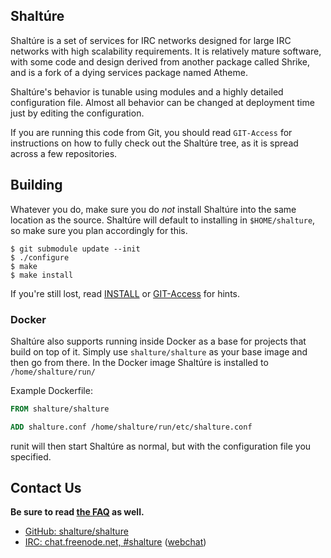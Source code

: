 ## Shaltúre

Shaltúre is a set of services for IRC networks designed for large IRC networks 
with high scalability requirements.  It is relatively mature software, with 
some code and design derived from another package called Shrike, and is a fork 
of a dying services package named Atheme.

Shaltúre's behavior is tunable using modules and a highly detailed 
configuration file. Almost all behavior can be changed at deployment time just 
by editing the configuration.

If you are running this code from Git, you should read `GIT-Access` for 
instructions on how to fully check out the Shaltúre tree, as it is spread 
across a few repositories.

## Building

Whatever you do, make sure you do *not* install Shaltúre into the same location 
as the source. Shaltúre will default to installing in `$HOME/shalture`, so make 
sure you plan accordingly for this.

    $ git submodule update --init
    $ ./configure
    $ make
    $ make install

If you're still lost, read [INSTALL](INSTALL) or [GIT-Access](GIT-Access) for 
hints.

### Docker

Shaltúre also supports running inside Docker as a base for projects that build 
on top of it. Simply use `shalture/shalture` as your base image and then go 
from there. In the Docker image Shaltúre is installed to `/home/shalture/run/`

Example Dockerfile:

```Dockerfile
FROM shalture/shalture

ADD shalture.conf /home/shalture/run/etc/shalture.conf
```

runit will then start Shaltúre as normal, but with the configuration file you 
specified.

## Contact Us

__Be sure to read [the FAQ](doc/FAQ.md) as well.__

 * [GitHub: shalture/shalture](https://github.com/shalture/shalture)
 * [IRC: chat.freenode.net, #shalture](ircs://chat.freenode.net:6697/shalture) ([webchat](https://kiwiirc.com/client/chat.freenode.net:+6697/shalture))
